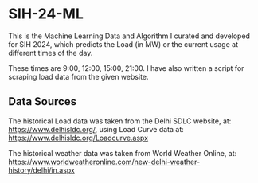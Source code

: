 # SIH-24-ML
This is the Machine Learning Data and Algorithm I curated and developed for SIH 2024, which predicts the Load (in MW) or the current usage at different times of the day.

These times are 9:00, 12:00, 15:00, 21:00. I have also written a script for scraping load data from the given website.

## Data Sources
The historical Load data was taken from the Delhi SDLC website, at: https://www.delhisldc.org/, using Load Curve data at: https://www.delhisldc.org/Loadcurve.aspx

The historical weather data was taken from World Weather Online, at: https://www.worldweatheronline.com/new-delhi-weather-history/delhi/in.aspx
